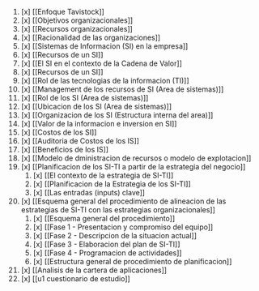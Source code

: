1. [x] [[Enfoque Tavistock]]
2. [x] [[Objetivos organizacionales]]
3. [x] [[Recursos organizacionales]]
4. [x] [[Racionalidad de las organizaciones]]
5. [x] [[Sistemas de Informacion (SI) en la empresa]]
6. [x] [[Recursos de un SI]]
7. [x] [[El SI en el contexto de la Cadena de Valor]]
8. [x] [[Recursos de un SI]]
9. [x] [[Rol de las tecnologias de la informacion (TI)]]
10. [x] [[Management de los recursos de SI (Area de sistemas)]]
11. [x] [[Rol de los SI (Area de sistemas)]]
12. [x] [[Ubicacion de los SI (Area de sistemas)]]
13. [x] [[Organizacion de los SI (Estructura interna del area)]]
14. [x] [[Valor de la informacion e inversion en SI]]
15. [x] [[Costos de los SI]]
16. [x] [[Auditoria de Costos de los IS]]
17. [x] [[Beneficios de los IS]]
18. [x] [[Modelo de dministracion de recursos o modelo de explotacion]]
19. [x] [[Planificacion de los SI-TI a partir de la estrategia del negocio]]
	1. [x] [[El contexto de la estrategia de SI-TI]]
	2. [x] [[Planificacion de la Estrategia de los SI-TI]]
	3. [x] [[Las entradas (inputs) clave]]
20. [x] [[Esquema general del procedimiento de alineacion de las estrategias de SI-TI con las estrategias organizacionales]]
	1. [x] [[Esquema general del procedimiento]]
	2. [x] [[Fase 1 - Presentacion y compromiso del equipo]]
	3. [x] [[Fase 2 - Descripcion de la situacion actual]]
	4. [x] [[Fase 3 - Elaboracion del plan de SI-TI]]
	5. [x] [[Fase 4 - Programacion de actividades]]
	6. [x] [[Estructura general de procedimiento de planificacion]]
21. [x] [[Analisis de la cartera de aplicaciones]]
22. [x] [[u1 cuestionario de estudio]]